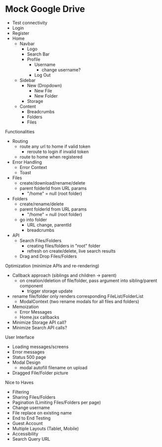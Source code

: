 # Mock Google Drive

- Test connectivity
- Login
- Register
- Home
    - Navbar
        - Logo
        - Search Bar
        - Profile
            - Username
                - change username?
            - Log Out
    - Sidebar
        - New (Dropdown)
            - New File
            - New Folder
        - Storage
    - Content
        - Breadcrumbs
        - Folders
        - Files


Functionalities
- Routing
    - route any url to home if valid token
        - reroute to login if invalid token
    - route to home when registered
- Error Handling
    - Error Context
    - Toast
- Files
    - create/download/rename/delete
    - parent folderId from URL params
        - "/home" = null (root folder)
- Folders
    - create/rename/delete
    - parent folderId from URL params
        - "/home" = null (root folder)
    - go into folder
        - URL change, parentId
        - breadcrumbs
- API
    - Search Files/Folders
        - creating files/folders in "root" folder
        - refresh on create/delete, live search results
    - Drag and Drop Files/Folders


Optimization (minimize APIs and re-rendering)
- Callback approach (siblings and children -> parent)
    - on creation/deletion of file/folder, pass argument into sibling/parent component
        - trigger storage update
- rename file/folder only renders corresponding FileList/FolderList
    - ModalContext (two rename modals for all files and folders)
- Memoization
    - Error Messages
    - Home.jsx callbacks
- Minimize Storage API call?
- Minimize Search API calls?


User Interface
- Loading messages/screens
- Error messages
- Status 500 page
- Modal Design
    - modal autofill filename on upload
- Dragged File/Folder picture


Nice to Haves
- Filtering
- Sharing Files/Folders
- Pagination (Limiting Files/Folders per page)
- Change username
- File replace on existing name
- End to End Testing
- Guest Account
- Multiple Layouts (Tablet, Mobile)
- Accessibility
- Search Query URL

